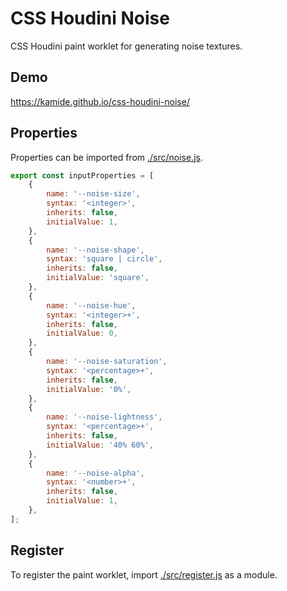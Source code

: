 # CSS Houdini Noise

CSS Houdini paint worklet for generating noise textures.

## Demo

https://kamide.github.io/css-houdini-noise/

## Properties

Properties can be imported from [./src/noise.js](./src/noise.js).

```js
export const inputProperties = [
	{
		name: '--noise-size',
		syntax: '<integer>',
		inherits: false,
		initialValue: 1,
	},
	{
		name: '--noise-shape',
		syntax: 'square | circle',
		inherits: false,
		initialValue: 'square',
	},
	{
		name: '--noise-hue',
		syntax: '<integer>+',
		inherits: false,
		initialValue: 0,
	},
	{
		name: '--noise-saturation',
		syntax: '<percentage>+',
		inherits: false,
		initialValue: '0%',
	},
	{
		name: '--noise-lightness',
		syntax: '<percentage>+',
		inherits: false,
		initialValue: '40% 60%',
	},
	{
		name: '--noise-alpha',
		syntax: '<number>+',
		inherits: false,
		initialValue: 1,
	},
];
```

## Register

To register the paint worklet, import [./src/register.js](./src/register.js) as a module.
